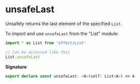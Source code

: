 # unsafeLast

Unsafely returns the last element of the specified `List`.

To import and use `unsafeLast` from the "List" module:

```ts
import * as List from 'effect/List'

// Can be accessed like this
List.unsafeLast
```

**Signature**

```ts
export declare const unsafeLast: <A>(self: List<A>) => A
```
